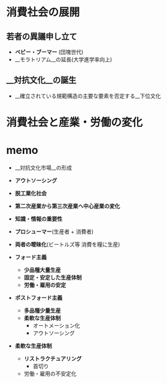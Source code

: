 # 消費社会の展開

## 若者の異議申し立て
* __ベビー・ブーマー__ (団塊世代)
* __モラトリアム__の延長(大学進学率向上)

## __対抗文化__の誕生
* __確立されている規範構造の主要な要素を否定する__下位文化

# 消費社会と産業・労働の変化

# memo
* __対抗文化市場__の形成
* __アウトソーシング__
* __脱工業化社会__
* __第二次産業から第三次産業へ中心産業の変化__
* __知識・情報の重要性__
* __プロシューマー__(生産者 + 消費者)
* __両者の曖昧化__(ビートルズ等 消費を糧に生産)

* __フォード主義__
    - __少品種大量生産__
    - __固定・安定した生産体制__
    - __労働・雇用の安定__

* __ポストフォード主義__
    - __多品種少量生産__
    - __柔軟な生産体制__
        + オートメーション化
        + アウトソーシング

* __柔軟な生産体制__
    - __リストラクチュアリング__
        + 首切り
    - 労働・雇用の不安定化
